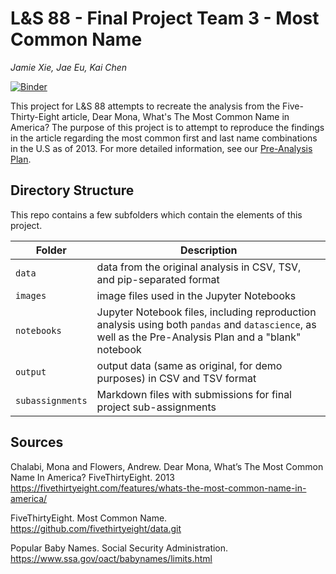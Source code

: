 # L&S 88 - Final Project Team 3 - Most Common Name

_Jamie Xie, Jae Eu, Kai Chen_

[![Binder](https://mybinder.org/badge_logo.svg)](https://mybinder.org/v2/gh/ls88-openscienceconnector/final-project-team-3.git/master)

This project for L&S 88 attempts to recreate the analysis from the Five-Thirty-Eight article, Dear Mona, What's The Most Common Name in America? The purpose of this project is to attempt to reproduce the findings in the article regarding the most common first and last name combinations in the U.S as of 2013. For more detailed information, see our [Pre-Analysis Plan](notebooks/pre-analysis-plan.ipynb).

## Directory Structure

This repo contains a few subfolders which contain the elements of this project.

| Folder | Description |
|-----|-----|
| `data`  | data from the original analysis in CSV, TSV, and pip-separated format  |
| `images`  | image files used in the Jupyter Notebooks  |
| `notebooks`  | Jupyter Notebook files, including reproduction analysis using both `pandas` and `datascience`, as well as the Pre-Analysis Plan and a "blank" notebook  |
| `output`  | output data (same as original, for demo purposes) in CSV and TSV format  |
| `subassignments`  | Markdown files with submissions for final project sub-assignments  |

## Sources

Chalabi, Mona and Flowers, Andrew. Dear Mona, What’s The Most Common Name In America? FiveThirtyEight. 2013
https://fivethirtyeight.com/features/whats-the-most-common-name-in-america/

FiveThirtyEight. Most Common Name. 
https://github.com/fivethirtyeight/data.git

Popular Baby Names. Social Security Administration.
https://www.ssa.gov/oact/babynames/limits.html
